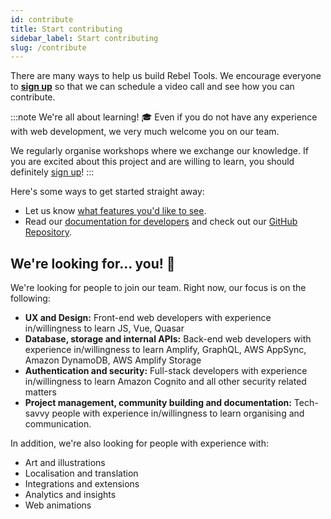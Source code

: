 ```yaml
---
id: contribute
title: Start contributing
sidebar_label: Start contributing
slug: /contribute
---
```


There are many ways to help us build Rebel Tools. We encourage everyone to **[sign up](http://activism.rocks/rebeltools)** so that we can schedule a video call and see how you can contribute. 

:::note We're all about learning! 🎓
Even if you do not have any experience with web development, we very much welcome you on our team.

We regularly organise workshops where we exchange our knowledge. If you are excited about this project and are willing to learn, you should definitely [sign up](http://activism.rocks/rebeltools)!
:::

Here's some ways to get started straight away:
- Let us know [what features you'd like to see](https://shipright.community/rebeltools).
- Read our [documentation for developers](developer-docs) and check out our [GitHub Repository](https://github.com/activisthandbook/rebeltools). 

## We're looking for... you! 👀
We're looking for people to join our team. Right now, our focus is on the following:
- **UX and Design:** Front-end web developers with experience in/willingness to learn JS, Vue, Quasar
- **Database, storage and internal APIs:** Back-end web developers with experience in/willingness to learn Amplify, GraphQL, AWS AppSync, Amazon DynamoDB, AWS Amplify Storage
- **Authentication and security:** Full-stack developers with experience in/willingness to learn Amazon Cognito and all other security related matters
- **Project management, community building and documentation:** Tech-savvy people with experience in/willingness to learn organising and communication.

In addition, we're also looking for people with experience with: 
- Art and illustrations
- Localisation and translation
- Integrations and extensions
- Analytics and insights
- Web animations


